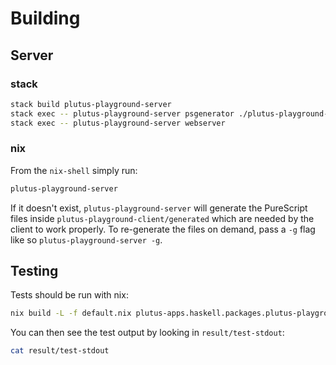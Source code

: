 # Building

## Server

### stack

```sh
stack build plutus-playground-server
stack exec -- plutus-playground-server psgenerator ./plutus-playground-client/generated
stack exec -- plutus-playground-server webserver
```

### nix

From the `nix-shell` simply run:
```sh
plutus-playground-server
```
If it doesn't exist, `plutus-playground-server` will generate the PureScript files inside `plutus-playground-client/generated` which are needed by the client to work properly. To re-generate the files on demand, pass a `-g` flag like so `plutus-playground-server -g`.

## Testing

Tests should be run with nix:

```sh
nix build -L -f default.nix plutus-apps.haskell.packages.plutus-playground-server.checks
```

You can then see the test output by looking in `result/test-stdout`:

```sh
cat result/test-stdout
```
